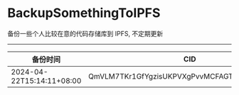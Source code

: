 # BackupSomethingToIPFS
备份一些个人比较在意的代码存储库到 IPFS, 不定期更新

---

| 备份时间                  | CID                                            |
| ------------------------- | ---------------------------------------------- |
| 2024-04-22T15:14:11+08:00 | QmVLM7TKr1GfYgzisUKPVXgPvvMCFAGTrFd5xfemPdd6kT |
